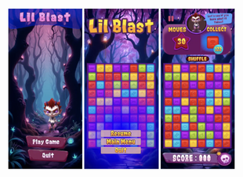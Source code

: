 <p align="center">
  <img src="a.png" width="30%">
  <img src="b.png" width="30%">
  <img src="c.png" width="30%">
</p>
